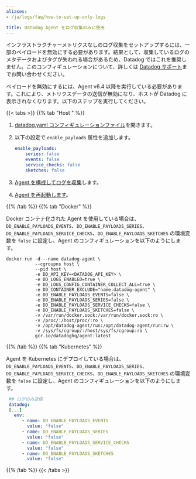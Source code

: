 ```yaml
---
aliases:
- /ja/logs/faq/how-to-set-up-only-logs

title: Datadog Agent をログ収集のみに使用
---
```


<div class="alert alert-danger">
インフラストラクチャーメトリクスなしのログ収集をセットアップするには、一部のペイロードを無効にする必要があります。結果として、収集しているログのメタデータおよびタグが失われる場合があるため、Datadog ではこれを推奨しません。このコンフィギュレーションについて、詳しくは <a href="/help/">Datadog サポート</a>までお問い合わせください。
</div>

ペイロードを無効にするには、Agent v6.4 以降を実行している必要があります。これにより、メトリクスデータの送信が無効になり、ホストが Datadog に表示されなくなります。以下のステップを実行してください。

{{< tabs >}}
{{% tab "Host " %}}

1. [datadog.yaml コンフィギュレーションファイル][1]を開きます。
2. 以下の設定で `enable_payloads` 属性を追加します。

    ```yaml
    enable_payloads:
        series: false
        events: false
        service_checks: false
        sketches: false
    ```

3. [Agent を構成してログを収集][2]します。
4. [Agent を再起動します][3]。

[1]: /ja/agent/guide/agent-configuration-files/
[2]: /ja/logs/log_collection/
[3]: /ja/agent/guide/agent-commands/#restart-the-agent
{{% /tab %}}
{{% tab "Docker" %}}

Docker コンテナ化された Agent を使用している場合は、`DD_ENABLE_PAYLOADS_EVENTS`、`DD_ENABLE_PAYLOADS_SERIES`、`DD_ENABLE_PAYLOADS_SERVICE_CHECKS`、`DD_ENABLE_PAYLOADS_SKETCHES` の環境変数を `false` に設定し、Agent のコンフィギュレーションを以下のようにします。

```shell
docker run -d --name datadog-agent \
           --cgroupns host \
           --pid host \
           -e DD_API_KEY=<DATADOG_API_KEY> \
           -e DD_LOGS_ENABLED=true \
           -e DD_LOGS_CONFIG_CONTAINER_COLLECT_ALL=true \
           -e DD_CONTAINER_EXCLUDE="name:datadog-agent" \
           -e DD_ENABLE_PAYLOADS_EVENTS=false \
           -e DD_ENABLE_PAYLOADS_SERIES=false \
           -e DD_ENABLE_PAYLOADS_SERVICE_CHECKS=false \
           -e DD_ENABLE_PAYLOADS_SKETCHES=false \
           -v /var/run/docker.sock:/var/run/docker.sock:ro \
           -v /proc/:/host/proc/:ro \
           -v /opt/datadog-agent/run:/opt/datadog-agent/run:rw \
           -v /sys/fs/cgroup/:/host/sys/fs/cgroup:ro \
           gcr.io/datadoghq/agent:latest
```

{{% /tab %}}
{{% tab "Kubernetes" %}}

Agent を Kubernetes にデプロイしている場合は、`DD_ENABLE_PAYLOADS_EVENTS`、`DD_ENABLE_PAYLOADS_SERIES`、`DD_ENABLE_PAYLOADS_SERVICE_CHECKS`、`DD_ENABLE_PAYLOADS_SKETCHES` の環境変数を `false` に設定し、Agent のコンフィギュレーションを以下のようにします。

```yaml
 ## ログのみ送信
 datadog:
 [...]
   env:
      - name: DD_ENABLE_PAYLOADS_EVENTS
        value: "false"
      - name: DD_ENABLE_PAYLOADS_SERIES
        value: "false"
      - name: DD_ENABLE_PAYLOADS_SERVICE_CHECKS
        value: "false"
      - name: DD_ENABLE_PAYLOADS_SKETCHES
        value: "false"
```

{{% /tab %}}
{{< /tabs >}}
